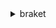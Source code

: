 <details><summary>braket</summary><blockquote>

- **<details><summary>cancel-quantum-task</summary><blockquote>**

  * --client-token
  * --quantum-task-arn
  * --cli-input-json
  * --cli-input-yaml
  * --generate-cli-skeleton


- **<details><summary>create-quantum-task</summary><blockquote>**

  * --action
  * --client-token
  * --device-arn
  * --device-parameters
  * --output-s3-bucket
  * --output-s3-key-prefix
  * --shots
  * --tags
  * --cli-input-json
  * --cli-input-yaml
  * --generate-cli-skeleton


- **<details><summary>get-device</summary><blockquote>**

  * --device-arn
  * --cli-input-json
  * --cli-input-yaml
  * --generate-cli-skeleton


- **<details><summary>get-quantum-task</summary><blockquote>**

  * --quantum-task-arn
  * --cli-input-json
  * --cli-input-yaml
  * --generate-cli-skeleton


- **<details><summary>help</summary><blockquote>**

  * 


- **<details><summary>list-tags-for-resource</summary><blockquote>**

  * --resource-arn
  * --cli-input-json
  * --cli-input-yaml
  * --generate-cli-skeleton


- **<details><summary>search-devices</summary><blockquote>**

  * --filters
  * --cli-input-json
  * --cli-input-yaml
  * --starting-token
  * --page-size
  * --max-items
  * --generate-cli-skeleton


- **<details><summary>search-quantum-tasks</summary><blockquote>**

  * --filters
  * --cli-input-json
  * --cli-input-yaml
  * --starting-token
  * --page-size
  * --max-items
  * --generate-cli-skeleton


- **<details><summary>tag-resource</summary><blockquote>**

  * --resource-arn
  * --tags
  * --cli-input-json
  * --cli-input-yaml
  * --generate-cli-skeleton


- **<details><summary>untag-resource</summary><blockquote>**

  * --resource-arn
  * --tag-keys
  * --cli-input-json
  * --cli-input-yaml
  * --generate-cli-skeleton


</blockquote></details>
</blockquote></details>
</blockquote></details>
</blockquote></details>
</blockquote></details>
</blockquote></details>
</blockquote></details>
</blockquote></details>
</blockquote></details>
</blockquote></details>
</blockquote></details>
